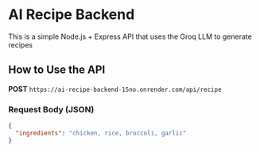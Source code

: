 # AI Recipe Backend

This is a simple Node.js + Express API that uses the Groq LLM to generate recipes

## How to Use the API

**POST** `https://ai-recipe-backend-15no.onrender.com/api/recipe`

### Request Body (JSON)
```json
{
  "ingredients": "chicken, rice, broccoli, garlic"
}
